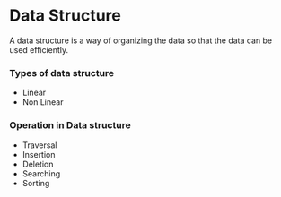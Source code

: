 # Data Structure

A data structure is a way of organizing the data so that the data can be used efficiently.

### Types of data structure
- Linear
- Non Linear

### Operation in Data structure
- Traversal
- Insertion
- Deletion
- Searching
- Sorting
